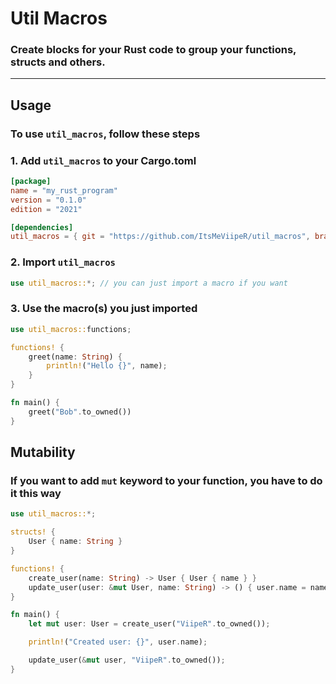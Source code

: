 # Util Macros

### Create blocks for your Rust code to group your functions, structs and others.

---

## Usage

### To use `util_macros`, follow these steps

### 1. Add `util_macros` to your Cargo.toml
```toml
[package]
name = "my_rust_program"
version = "0.1.0"
edition = "2021"

[dependencies]
util_macros = { git = "https://github.com/ItsMeViipeR/util_macros", branch = "master" }
```

### 2. Import `util_macros`
```rust
use util_macros::*; // you can just import a macro if you want
```

### 3. Use the macro(s) you just imported

```rust
use util_macros::functions;

functions! {
    greet(name: String) {
        println!("Hello {}", name);
    }
}

fn main() {
    greet("Bob".to_owned())
}
```

## Mutability

### If you want to add `mut` keyword to your function, you have to do it this way

```rust
use util_macros::*;

structs! {
    User { name: String }
}

functions! {
    create_user(name: String) -> User { User { name } }
    update_user(user: &mut User, name: String) -> () { user.name = name }
}

fn main() {
    let mut user: User = create_user("ViipeR".to_owned());

    println!("Created user: {}", user.name);

    update_user(&mut user, "ViipeR".to_owned());
}
```